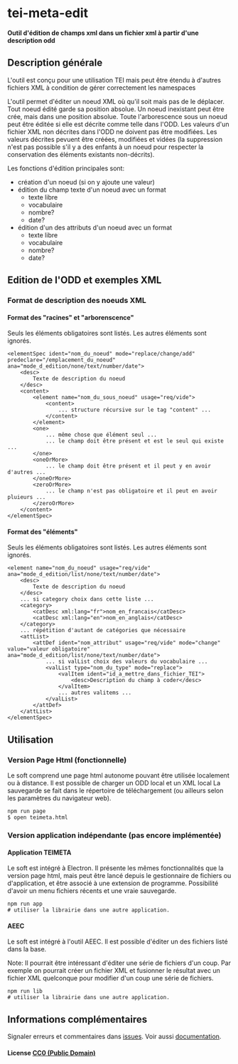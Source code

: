 # tei-meta-edit

**Outil d'édition de champs xml dans un fichier xml à partir d'une description odd**

## Description générale

L'outil est conçu pour une utilisation TEI mais peut être étendu à d'autres fichiers XML 
à condition de gérer correctement les namespaces

L'outil permet d'éditer un noeud XML où qu'il soit mais pas de le déplacer.
Tout noeud édité garde sa position absolue. Un noeud inexistant peut être crée, mais dans une position absolue.
Toute l'arborescence sous un noeud peut être éditée si elle est décrite comme telle dans l'ODD.
Les valeurs d'un fichier XML non décrites dans l'ODD ne doivent pas être modifiées.
Les valeurs décrites pevuent être créées, modifiées et vidées (la suppression n'est pas possible 
s'il y a des enfants à un noeud pour respecter la conservation des éléments existants non-décrits).

Les fonctions d'édition principales sont:
-  création d'un noeud (si on y ajoute une valeur)
- édition du champ texte d'un noeud avec un format
  - texte libre
  - vocabulaire
  - nombre?
  - date?
- édition d'un des attributs d'un noeud avec un format
  - texte libre
  - vocabulaire
  - nombre?
  - date?

## Edition de l'ODD et exemples XML

### Format de description des noeuds XML

#### Format des "racines" et "arborenscence"

Seuls les éléments obligatoires sont listés. Les autres éléments sont ignorés.

```
<elementSpec ident="nom_du_noeud" mode="replace/change/add" predeclare="/emplacement_du_noeud" ana="mode_d_edition/none/text/number/date">
    <desc>
        Texte de description du noeud
    </desc>
    <content>
        <element name="nom_du_sous_noeud" usage="req/vide">
            <content>
                ... structure récursive sur le tag "content" ...
            </content>
        </element>
        <one>
            ... même chose que élément seul ...
            ... le champ doit être présent et est le seul qui existe ...
        </one>
        <oneOrMore>
            ... le champ doit être présent et il peut y en avoir d'autres ...
        </oneOrMore>
        <zeroOrMore>
            ... le champ n'est pas obligatoire et il peut en avoir pluieurs ...
        </zeroOrMore>
    </content>
</elementSpec>
```

#### Format des "éléments"

Seuls les éléments obligatoires sont listés. Les autres éléments sont ignorés.

```
<element name="nom_du_noeud" usage="req/vide" ana="mode_d_edition/list/none/text/number/date">
    <desc>
        Texte de description du noeud
    </desc>
    ... si category choix dans cette liste ...
    <category>
        <catDesc xml:lang="fr">nom_en_francais</catDesc>
        <catDesc xml:lang="en">nom_en_anglais</catDesc>
    </category>
    ... répétition d'autant de catégories que nécessaire
    <attList>
        <attDef ident="nom_attribut" usage="req/vide" mode="change" value="valeur obligatoire" ana="mode_d_edition/list/none/text/number/date">
            ... si valList choix des valeurs du vocabulaire ...
            <valList type="nom_du_type" mode="replace">
                <valItem ident="id_a_mettre_dans_fichier_TEI">
                    <desc>Description du champ à coder</desc>
                </valItem>
                ... autres valitems ...
            </valList>
        </attDef>
    </attList>
</elementSpec>
```

## Utilisation

### Version Page Html (fonctionnelle)

Le soft comprend une page html autonome pouvant être utilisée localement ou à distance.
Il est possible de charger un ODD local et un XML local
La sauvegarde se fait dans le répertoire de téléchargement (ou ailleurs selon les paramètres du navigateur web).

```
npm run page
$ open teimeta.html
```

### Version application indépendante (pas encore implémentée)

#### Application TEIMETA

Le soft est intégré à Electron. Il présente les mêmes fonctionnalités que la version page html, mais peut être lancé
depuis le gestionnaire de fichiers ou d'application, et être associé à une extension de programme. Possibilité d'avoir un menu 
fichiers récents et une vraie sauvegarde.

```
npm run app
# utiliser la librairie dans une autre application.
```

#### AEEC
Le soft est intégré à l'outil AEEC. Il est possible d'éditer un des fichiers listé dans la base.

Note: Il pourrait être intéressant d'éditer une série de fichiers d'un coup. Par exemple on pourrait créer un fichier XML et 
fusionner le résultat avec un fichier XML quelconque pour modifier d'un coup une série de fichiers.

```
npm run lib
# utiliser la librairie dans une autre application.
```

## Informations complémentaires
Signaler erreurs et commentaires dans [issues](http://christopheparisse/tei-meta/issues/).
Voir aussi [documentation](http://christopheparisse/tei-meta/wiki/).

#### License [CC0 (Public Domain)](LICENSE.md)
